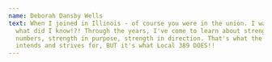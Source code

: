 ```yaml
---
name: Deborah Dansby Wells
text: When I joined in Illinois - of course you were in the union. I was 16 ...
  what did I know!?! Through the years, I've come to learn about strength in
  numbers, strength in purpose, strength in direction. That's what the AFM
  intends and strives for, BUT it's what Local 389 DOES!!
---
```

